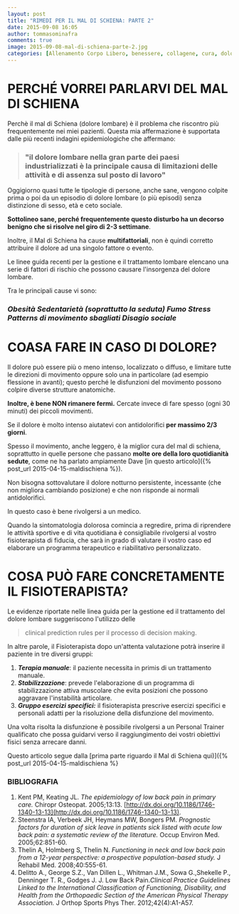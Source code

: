 ```yaml
---
layout: post
title: "RIMEDI PER IL MAL DI SCHIENA: PARTE 2"
date: 2015-09-08 16:05
author: tommasominafra
comments: true
image: 2015-09-08-mal-di-schiena-parte-2.jpg
categories: [Allenamento Corpo Libero, benessere, collagene, cura, dolore, fisioterapista, Lombare, Mal di Schiena, schiena]
---
```


PERCHÉ VORREI PARLARVI DEL MAL DI SCHIENA
=========================================

Perchè il mal di Schiena (dolore lombare) è il problema che riscontro più frequentemente nei miei pazienti. Questa mia affermazione è supportata dalle più recenti indagini epidemiologiche che affermano:

> ### "il dolore lombare nella gran parte dei paesi industrializzati è la principale causa di limitazioni delle attività e di assenza sul posto di lavoro"

Oggigiorno quasi tutte le tipologie di persone, anche sane, vengono colpite prima o poi da un episodio di dolore lombare (o più episodi) senza distinzione di sesso, età e ceto sociale.

**Sottolineo sane, perché frequentemente questo disturbo ha un decorso benigno che si risolve nel giro di 2-3 settimane**.

Inoltre, il Mal di Schiena ha cause **multifattoriali**, non è quindi corretto attribuire il dolore ad una singolo fattore o evento.

Le linee guida recenti per la gestione e il trattamento lombare elencano una serie di fattori di rischio che possono causare l'insorgenza del dolore lombare.

Tra le principali cause vi sono:

### _Obesità Sedentarietà (soprattutto la seduta) Fumo_ _Stress Patterns di movimento sbagliati Disagio sociale_

COASA FARE IN CASO DI DOLORE?
=============================

Il dolore può essere più o meno intenso, localizzato o diffuso, e limitare tutte le direzioni di movimento oppure solo una in particolare (ad esempio flessione in avanti); questo perché le disfunzioni del movimento possono colpire diverse strutture anatomiche.

**Inoltre, è bene NON rimanere fermi.** Cercate invece di fare spesso (ogni 30 minuti) dei piccoli movimenti.

Se il dolore è molto intenso aiutatevi con antidolorifici **per massimo 2/3 giorni**.

Spesso il movimento, anche leggero, è la miglior cura del mal di schiena, soprattutto in quelle persone che passano **molte ore della loro quotidianità sedute**, come ne ha parlato ampiamente Dave [in questo articolo]({% post_url 2015-04-15-maldischiena %}).

Non bisogna sottovalutare il dolore notturno persistente, incessante (che non migliora cambiando posizione) e che non risponde ai normali antidolorifici.

In questo caso è bene rivolgersi a un medico.

Quando la sintomatologia dolorosa comincia a regredire, prima di riprendere le attività sportive e di vita quotidiana è consigliabile rivolgersi al vostro fisioterapista di fiducia, che sarà in grado di valutare il vostro caso ed elaborare un programma terapeutico e riabilitativo personalizzato.

COSA PUÒ FARE CONCRETAMENTE IL FISIOTERAPISTA?
===============================================

Le evidenze riportate nelle linea guida per la gestione ed il trattamento del dolore lombare suggeriscono l'utilizzo delle

> clinical prediction rules per il processo di decision making.

In altre parole, il Fisioterapista dopo un'attenta valutazione potrà inserire il paziente in tre diversi gruppi:

1.	_**Terapia manuale**_: il paziente necessita in primis di un trattamento manuale.
2.	_**Stabilizzazione**_: prevede l'elaborazione di un programma di stabilizzazione attiva muscolare che evita posizioni che possono aggravare l'instabilità articolare.
3.	_**Gruppo esercizi specifici:**_ il fisioterapista prescrive esercizi specifici e personali adatti per la risoluzione della disfunzione del movimento.

Una volta risolta la disfunzione è possibile rivolgersi a un Personal Trainer qualificato che possa guidarvi verso il raggiungimento dei vostri obiettivi fisici senza arrecare danni.

Questo articolo segue dalla [prima parte riguardo il Mal di Schiena qui)]({% post_url 2015-04-15-maldischiena %}

### BIBLIOGRAFIA

1.	Kent PM, Keating JL. _The epidemiology of low back pain in primary care._ Chiropr Osteopat. 2005;13:13. [http://dx.doi.org/10.1186/1746-1340-13-13](http://dx.doi.org/10.1186/1746-1340-13-13).
2.	Steenstra IA, Verbeek JH, Heymans MW, Bongers PM. _Prognostic factors for duration of sick_ _leave in patients sick listed with acute low back pain: a systematic review of the literature._ Occup Environ Med. 2005;62:851-60.
3.	Thelin A, Holmberg S, Thelin N. _Functioning in neck and low back pain from a 12-year_ _perspective: a prospective population-based study._ J Rehabil Med. 2008;40:555-61.
4.	Delitto A., George S.Z., Van Dillen L., Whitman J.M., Sowa G.,Shekelle P., Denninger T. R., Godges J. J. Low Back Pain._Clinical Practice Guidelines Linked to the International Classification_ _of Functioning, Disability, and Health from the Orthopaedic Section of the American Physical_ _Therapy Association._ J Orthop Sports Phys Ther. 2012;42(4):A1-A57.